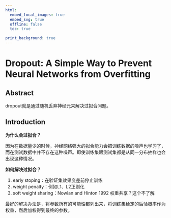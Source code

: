 ```yaml
---
html:
  embed_local_images: true
  embed_svg: true
  offline: false
  toc: true

print_background: true
---
```


# Dropout: A Simple Way to Prevent Neural Networks from Overfitting

## Abstract

dropout就是通过随机丢弃神经元来解决过拟合问题。

## Introduction

**为什么会过拟合？**

因为在数据量少的时候，神经网络强大的拟合能力会把训练数据的噪声也学习了，而在测试数据中并不存在这种噪声。即使训练集跟测试集都是从同一分布抽样也会出现这种情况。

**如何解决过拟合？**

1. early stoping：在验证集效果变差前停止训练
2. weight penalty：例如L1、L2正则化
3. soft weight sharing：Nowlan and Hinton 1992 权重共享？这个不了解

最好的解决办法是，将参数所有的可能性都列出来，将训练集给定的后验概率作为权重，然后加权得到最终的参数。
